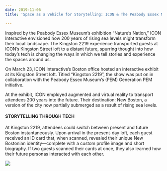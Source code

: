 ```yaml
---
date: 2019-11-06
title: 'Space as a Vehicle for Storytelling: ICON & The Peabody Essex Museum'

---
```

Inspired by the Peabody Essex Museum’s exhibition “Nature’s Nation,” ICON Interactive envisioned how 200 years of rising sea levels might transform their local landscape. The Kingston 2219 experience transported guests at ICON’s Kingston Street loft to a distant future, spurring thought into how today’s tech is changing the ways in which we tell stories and experience the spaces around us.

On March 23, ICON Interactive’s Boston office hosted an interactive exhibit at its Kingston Street loft. Titled “Kingston 2219”, the show was put on in collaboration with the Peabody Essex Museum’s (PEM) Generation PEM initiative.

At the exhibit, ICON employed augmented and virtual reality to transport attendees 200 years into the future. Their destination: New Boston, a version of the city now partially submerged as a result of rising sea levels.

#### STORYTELLING THROUGH TECH

At Kingston 2219, attendees could switch between present and future Boston instantaneously. Upon arrival in the present-day loft, each guest received an ID card that, when scanned, revealed their unique New Bostonian identity—complete with a custom profile image and short biography. If two guests scanned their cards at once, they also learned how their future personas interacted with each other.

![](https://s3.amazonaws.com/forestry.iconinteractive.com/Kingston2219_Image1-1200x559.jpg)
